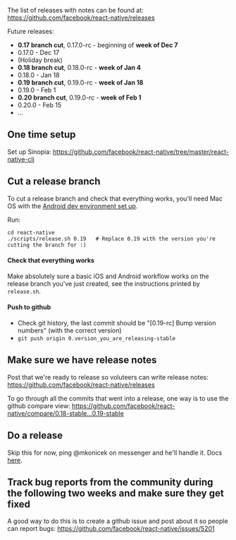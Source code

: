 The list of releases with notes can be found at:
https://github.com/facebook/react-native/releases

Future releases:

- **0.17 branch cut**, 0.17.0-rc - beginning of **week of Dec 7**
- 0.17.0 - Dec 17
- (Holiday break)
- **0.18 branch cut**, 0.18.0-rc - **week of Jan 4**
- 0.18.0 - Jan 18
- **0.19 branch cut**, 0.19.0-rc - **week of Jan 18**
- 0.19.0 - Feb 1
- **0.20 branch cut**, 0.19.0-rc - **week of Feb 1**
- 0.20.0 - Feb 15
- ...

## One time setup

Set up Sinopia: https://github.com/facebook/react-native/tree/master/react-native-cli

## Cut a release branch

To cut a release branch and check that everything works, you'll need Mac OS with the [Android dev environment set up](https://github.com/facebook/react-native/blob/master/ReactAndroid/README.md).

Run:

    cd react-native
    ./scripts/release.sh 0.19   # Replace 0.19 with the version you're cutting the branch for :)

#### Check that everything works

Make absolutely sure a basic iOS and Android workflow works on the release branch you've just created, see the instructions printed by `release.sh`.
  
#### Push to github

  - Check git history, the last commit should be "[0.19-rc] Bump version numbers" (with the correct version)
  - `git push origin 0.version_you_are_releasing-stable`
  
## Make sure we have release notes

Post that we're ready to release so voluteers can write release notes:
https://github.com/facebook/react-native/releases

To go through all the commits that went into a release, one way is to use the github compare view: https://github.com/facebook/react-native/compare/0.18-stable...0.19-stable

## Do a release

Skip this for now, ping @mkonicek on messenger and he'll handle it. Docs [here](https://github.com/facebook/react-native/blob/master/Releases-publish.md).

## Track bug reports from the community during the following two weeks and make sure they get fixed

A good way to do this is to create a github issue and post about it so people can report bugs: https://github.com/facebook/react-native/issues/5201

